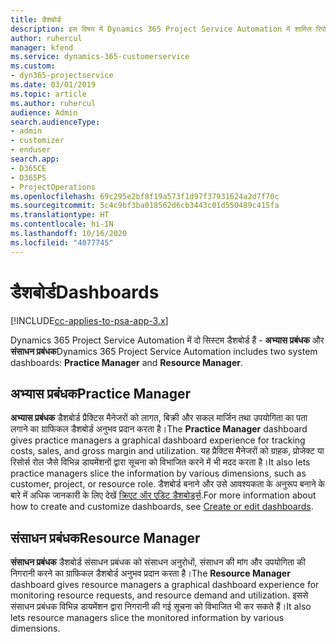 ```yaml
---
title: डैशबोर्ड
description: इस विषय में Dynamics 365 Project Service Automation में शामिल रिपोर्टिंग डैशबोर्ड की जानकारी दी गई है।
author: ruhercul
manager: kfend
ms.service: dynamics-365-customerservice
ms.custom:
- dyn365-projectservice
ms.date: 03/01/2019
ms.topic: article
ms.author: ruhercul
audience: Admin
search.audienceType:
- admin
- customizer
- enduser
search.app:
- D365CE
- D365PS
- ProjectOperations
ms.openlocfilehash: 69c295e2bf8f19a573f1d97f37931624a2d7f70c
ms.sourcegitcommit: 5c4c9bf3ba018562d6cb3443c01d550489c415fa
ms.translationtype: HT
ms.contentlocale: hi-IN
ms.lasthandoff: 10/16/2020
ms.locfileid: "4077745"
---
```

# <a name="dashboards"></a><span data-ttu-id="93b0e-103">डैशबोर्ड</span><span class="sxs-lookup"><span data-stu-id="93b0e-103">Dashboards</span></span>

[!INCLUDE[cc-applies-to-psa-app-3.x](../includes/cc-applies-to-psa-app-3x.md)]

<span data-ttu-id="93b0e-104">Dynamics 365 Project Service Automation में दो सिस्टम डैशबोर्ड हैं - **अभ्यास प्रबंधक** और **संसाधन प्रबंधक**</span><span class="sxs-lookup"><span data-stu-id="93b0e-104">Dynamics 365 Project Service Automation includes two system dashboards: **Practice Manager** and **Resource Manager**.</span></span>

## <a name="practice-manager"></a><span data-ttu-id="93b0e-105">अभ्यास प्रबंधक</span><span class="sxs-lookup"><span data-stu-id="93b0e-105">Practice Manager</span></span> 

<span data-ttu-id="93b0e-106">**अभ्यास प्रबंधक** डैशबोर्ड प्रैक्टिस मैनेजरों को लागत, बिक्री और सकल मार्जिन तथा उपयोगिता का पता लगाने का ग्राफिकल डैशबोर्ड अनुभव प्रदान करता है।</span><span class="sxs-lookup"><span data-stu-id="93b0e-106">The **Practice Manager** dashboard gives practice managers a graphical dashboard experience for tracking costs, sales, and gross margin and utilization.</span></span> <span data-ttu-id="93b0e-107">यह प्रैक्टिस मैनेजरों को ग्राहक, प्रोजेक्ट या रिसोर्स रोल जैसे विभिन्न डायमेंशनों द्वारा सूचना को विभाजित करने में भी मदद करता है।</span><span class="sxs-lookup"><span data-stu-id="93b0e-107">It also lets practice managers slice the information by various dimensions, such as customer, project, or resource role.</span></span> <span data-ttu-id="93b0e-108">डैशबोर्ड बनाने और उसे आवश्यकता के अनुरूप बनाने के बारे में अधिक जानकारी के लिए देखें [क्रिएट ऑर एडिट डैशबोर्ड्स](https://docs.microsoft.com/dynamics365/customerengagement/on-premises/customize/create-edit-dashboards).</span><span class="sxs-lookup"><span data-stu-id="93b0e-108">For more information about how to create and customize dashboards, see [Create or edit dashboards](https://docs.microsoft.com/dynamics365/customerengagement/on-premises/customize/create-edit-dashboards).</span></span>

## <a name="resource-manager"></a><span data-ttu-id="93b0e-109">संसाधन प्रबंधक</span><span class="sxs-lookup"><span data-stu-id="93b0e-109">Resource Manager</span></span> 

<span data-ttu-id="93b0e-110">**संसाधन प्रबंधक** डैशबोर्ड संसाधन प्रबंधक को संसाधन अनुरोधों, संसाधन की मांग और उपयोगिता की निगरानी करने का ग्राफिकल डैशबोर्ड अनुभव प्रदान करता है।</span><span class="sxs-lookup"><span data-stu-id="93b0e-110">The **Resource Manager** dashboard gives resource managers a graphical dashboard experience for monitoring resource requests, and resource demand and utilization.</span></span> <span data-ttu-id="93b0e-111">इससे संसाधन प्रबंधक विभिन्न डायमेंशन द्वारा निगरानी की गई सूचना को विभाजित भी कर सकते हैं।</span><span class="sxs-lookup"><span data-stu-id="93b0e-111">It also lets resource managers slice the monitored information by various dimensions.</span></span>

